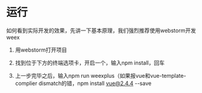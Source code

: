 # 运行

如何看到实际开发的效果，先讲一下基本原理，我们强烈推荐使用webstorm开发weex

1. 用webstorm打开项目

2. 找到位于下方的终端选项卡，开启一个，输入npm install，回车

3. 上一步完毕之后，输入npm run weexplus（如果报vue和vue-template-complier dismatch的错，npm install vue@2.4.4 --save 



